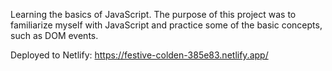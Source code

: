 Learning the basics of JavaScript.
The purpose of this project was to familiarize myself with JavaScript and practice some of the basic concepts, such as DOM events. 

Deployed to Netlify: https://festive-colden-385e83.netlify.app/

